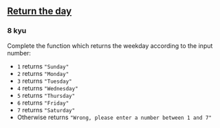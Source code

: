 <h2><a href=https://www.codewars.com/kata/59dd3ccdded72fc78b000b25/train/csharp target="_blank">Return the day </a></h2><h3>8 kyu</h3><p>Complete the function which returns the weekday according to the input number:</p><ul><li><code>1</code> returns <code>"Sunday"</code></li><li><code>2</code> returns <code>"Monday"</code></li><li><code>3</code> returns <code>"Tuesday"</code></li><li><code>4</code> returns <code>"Wednesday"</code></li><li><code>5</code> returns <code>"Thursday"</code></li><li><code>6</code> returns <code>"Friday"</code></li><li><code>7</code> returns <code>"Saturday"</code></li><li>Otherwise returns <code>"Wrong, please enter a number between 1 and 7"</code></li></ul>